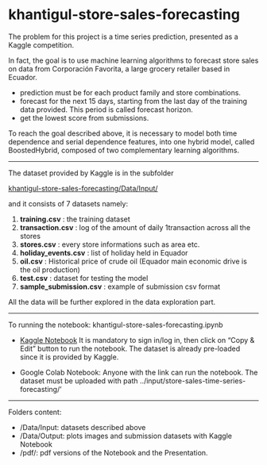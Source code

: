 # khantigul-store-sales-forecasting


The problem for this project is a time series prediction, presented as a Kaggle competition.

In fact, the goal is to use machine learning algorithms to forecast store sales on data from Corporación Favorita, a large grocery retailer based in Ecuador. 

- prediction must be for each product family and store combinations.
- forecast for the next 15 days, starting from the last day of the training data provided. This period is called forecast horizon.
- get the lowest score from submissions.

To reach the goal described above, it is necessary to model both time dependence and serial dependence features, into one hybrid model, called BoostedHybrid, composed of two complementary learning algorithms.

----------
The dataset provided by Kaggle is in the subfolder 

[khantigul-store-sales-forecasting/Data/Input/](https://github.com/pasitkhantigul/khantigul-store-sales-forecasting/tree/main/Data/Input)




and it consists of 7 datasets namely:

1. **training.csv** : the training dataset
2. **transaction.csv** : log of the amount of daily 1transaction across all the stores
3. **stores.csv** : every store informations such as area etc.
4. **holiday_events.csv** : list of holiday held in Equador
5. **oil.csv** : Historical price of crude oil (Equador main economic drive is the oil production)
6. **test.csv** : dataset for testing the model
7. **sample_submission.csv** : example of submission csv format

All the data will be further explored in the data exploration part.

-----------
To running the notebook: khantigul-store-sales-forecasting.ipynb

- [Kaggle Notebook](https://www.kaggle.com/code/pasitkhantigul/data-mining-project-work-time-series-forecasting)
It is mandatory to sign in/log in, then click on “Copy & Edit” button to run the notebook.
The dataset is already pre-loaded since it is provided by Kaggle.

- Google Colab Notebook: Anyone with the link can run the notebook. The dataset must be uploaded with path ../input/store-sales-time-series-forecasting/’

----------
Folders content:
- /Data/Input: datasets described above
- /Data/Output: plots images and submission datasets with Kaggle Notebook
- /pdf/: pdf versions of the Notebook and the Presentation.

